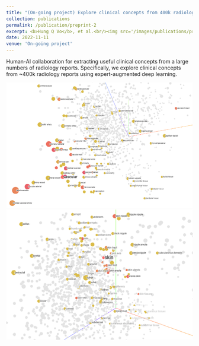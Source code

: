 ```yaml
---
title: "(On-going project) Explore clinical concepts from 400k radiology reports with Deep Learning"
collection: publications
permalink: /publication/preprint-2
excerpt: <b>Hung Q Vo</b>, et al.<br/><img src='/images/publications/preprint-2-a.png'><img src='/images/publications/preprint-2-b.png'>
date: 2022-11-11
venue: 'On-going project'
---
```

Human-AI collaboration for extracting useful clinical concepts from a large numbers of radiology reports. Specifically, we explore clinical concepts from ~400k radiology reports using expert-augmented deep learning.

![img1](https://raw.githubusercontent.com/hungvo304ml/hungvo304ml.github.io/master/images/publications/preprint-2-a.png)
![img2](https://raw.githubusercontent.com/hungvo304ml/hungvo304ml.github.io/master/images/publications/preprint-2-b.png)
